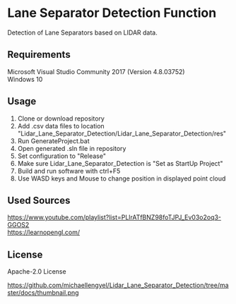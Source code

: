 # Lane Separator Detection Function

Detection of Lane Separators based on LIDAR data.   

## Requirements

Microsoft Visual Studio Community 2017 (Version 4.8.03752)   
Windows 10   

## Usage

1. Clone or download repository   
2. Add .csv data files to location "Lidar_Lane_Separator_Detection/Lidar_Lane_Separator_Detection/res"
3. Run GenerateProject.bat   
4. Open generated .sln file in repository   
5. Set configuration to "Release"   
6. Make sure Lidar_Lane_Separator_Detection is "Set as StartUp Project"
7. Build and run software with ctrl+F5   
8. Use WASD keys and Mouse to change position in displayed point cloud   

## Used Sources

https://www.youtube.com/playlist?list=PLlrATfBNZ98foTJPJ_Ev03o2oq3-GGOS2   
https://learnopengl.com/   

## License

Apache-2.0 License   

https://github.com/michaellengyel/Lidar_Lane_Separator_Detection/tree/master/docs/thumbnail.png




